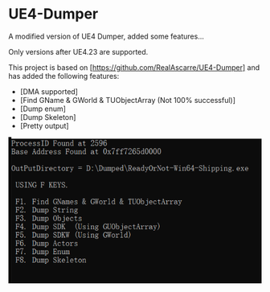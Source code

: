 # UE4-Dumper
A modified version of UE4 Dumper, added some features...

Only versions after UE4.23 are supported.

This project is based on [https://github.com/RealAscarre/UE4-Dumper] and has added the following features:
- [DMA supported]
- [Find GName & GWorld & TUObjectArray (Not 100% successful)]
- [Dump enum]
- [Dump Skeleton]
- [Pretty output]

<img src="menu.png"/>
